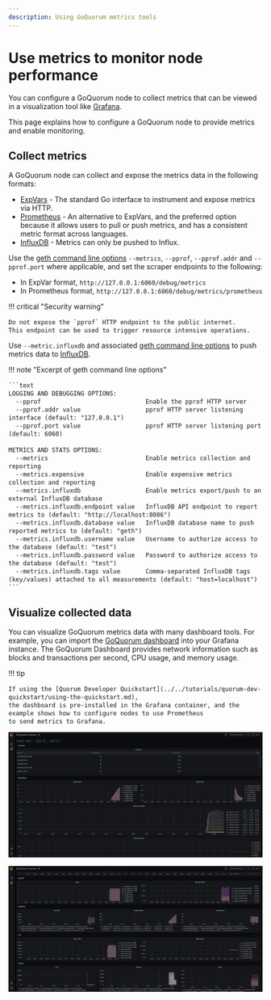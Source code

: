 ```yaml
---
description: Using GoQuorum metrics tools
---
```


# Use metrics to monitor node performance

You can configure a GoQuorum node to collect metrics that can be viewed in a visualization tool like [Grafana].

This page explains how to configure a GoQuorum node to provide metrics and enable monitoring.

## Collect metrics

A GoQuorum node can collect and expose the metrics data in the following formats:

- [ExpVars] - The standard Go interface to instrument and expose metrics via HTTP.
- [Prometheus] - An alternative to ExpVars, and the preferred option because it allows users to pull or push metrics,
  and has a consistent metric format across languages.
- [InfluxDB] - Metrics can only be pushed to Influx.

Use the [geth command line options] `--metrics`, `--pprof`, `--pprof.addr` and `--pprof.port` where applicable, and set
the scraper endpoints to the following:

- In ExpVar format, `http://127.0.0.1:6060/debug/metrics`
- In Prometheus format, `http://127.0.0.1:6060/debug/metrics/prometheus`

!!! critical "Security warning"

    Do not expose the `pprof` HTTP endpoint to the public internet.
    This endpoint can be used to trigger resource intensive operations.

Use `--metric.influxdb` and associated [geth command line options] to push metrics data to [InfluxDB].

!!! note "Excerpt of geth command line options"

    ```text
    LOGGING AND DEBUGGING OPTIONS:
      --pprof                             Enable the pprof HTTP server
      --pprof.addr value                  pprof HTTP server listening interface (default: "127.0.0.1")
      --pprof.port value                  pprof HTTP server listening port (default: 6060)

    METRICS AND STATS OPTIONS:
      --metrics                           Enable metrics collection and reporting
      --metrics.expensive                 Enable expensive metrics collection and reporting
      --metrics.influxdb                  Enable metrics export/push to an external InfluxDB database
      --metrics.influxdb.endpoint value   InfluxDB API endpoint to report metrics to (default: "http://localhost:8086")
      --metrics.influxdb.database value   InfluxDB database name to push reported metrics to (default: "geth")
      --metrics.influxdb.username value   Username to authorize access to the database (default: "test")
      --metrics.influxdb.password value   Password to authorize access to the database (default: "test")
      --metrics.influxdb.tags value       Comma-separated InfluxDB tags (key/values) attached to all measurements (default: "host=localhost")
    ```

## Visualize collected data

You can visualize GoQuorum metrics data with many dashboard tools.
For example, you can import the [GoQuorum dashboard](https://grafana.com/grafana/dashboards/14360) into your Grafana instance.
The GoQuorum Dashboard provides network information such as blocks and transactions per second, CPU usage, and memory usage.

!!! tip

    If using the [Quorum Developer Quickstart](../../tutorials/quorum-dev-quickstart/using-the-quickstart.md),
    the dashboard is pre-installed in the Grafana container, and the example shows how to configure nodes to use Prometheus
    to send metrics to Grafana.

![Grafana system, network and chain infos screenshot](../../images/dashboard_grafana_1.png)

![Grafana detailed chain infos screenshot](../../images/dashboard_grafana_2.png)

[Grafana]: https://grafana.com/
[ExpVars]: https://golang.org/pkg/expvar/
[Prometheus]: https://prometheus.io/
[InfluxDB]: https://www.influxdata.com/products/influxdb-overview/
[geth command line options]: https://geth.ethereum.org/docs/interface/command-line-options
